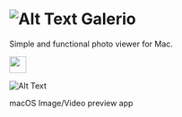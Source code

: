 # ![Alt Text](https://i.imgur.com/4CfMseZ.png) Galerio

Simple and functional photo viewer for Mac.

<img src="https://i.imgur.com/GpfTLN0.png" width="30" height="30" />


![Alt Text](https://i.imgur.com/sC4bXws.jpg)

macOS Image/Video preview app
